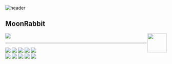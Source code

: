 ![header](https://capsule-render.vercel.app/api?type=Slice&color=000&height=200&section=header&text=MoonRabbit🐇&fontColor=d6ace6&animation=scaleIn&fontSize=70)

<div align="">

  ## MoonRabbit

  <a href="https://https://ninth-booth-e7c.notion.site/bcbfe7823d8644c6b4eea26a8530fec3">
  <img src="https://img.shields.io/badge/-Notion-black?style=for-the-badge&logo=notion&logoColor=white"/></a>

  <img align="right" width="60" src="https://media4.giphy.com/media/5ImdJEaEyxBlJt3uxW/200.webp?cid=ecf05e47j7eq37hyiumvxxm4i5pmwer6v52awluhm8irlefq&ep=v1_stickers_search&rid=200.webp&ct=s" />
  
  ---
  
  <img src="https://img.shields.io/badge/-Unreal%20engine-black?logo=unreal%20engine&logoColor=white"/>
  <img src="https://img.shields.io/badge/-Unity-lightgray?logo=unity&logoColor=white"/>
  <img src="https://img.shields.io/badge/-Godot%20Engine-ffa9ff?logo=Godot%20Engine&logoColor=blue"/>
  <img src="https://img.shields.io/badge/-Android%20Studio-brightgreen?logo=AndroidStudio&logoColor=white"/>
  <img src="https://img.shields.io/badge/-Blender-orange?logo=blender&logoColor=white"/>
  <br>
  <img src="https://img.shields.io/badge/-Java-red"/>
  <img src="https://img.shields.io/badge/-sharp-blue?logo=C&logoColor=9cf"/>
  <img src="https://img.shields.io/badge/-C++-FAECC5?logo=cplusplus&logoColor=blue"/>
  <img src="https://img.shields.io/badge/-MySQL-B2EBF4?logo=MySQL&logoColor=blue"/>
  <img src="https://img.shields.io/badge/-Firebase-FFE400?logo=Firebase&logoColor=red"/>
  </p>
  
</div>



<!--
**WithTheMoonRabbit/WithTheMoonRabbit** is a ✨ _special_ ✨ repository because its `README.md` (this file) appears on your GitHub profile.

Here are some ideas to get you started:

- 🔭 I’m currently working on ...
- 🌱 I’m currently learning ...
- 👯 I’m looking to collaborate on ...
- 🤔 I’m looking for help with ...
- 💬 Ask me about ...
- 📫 How to reach me: ...
- 😄 Pronouns: ...
- ⚡ Fun fact: ...
-->
